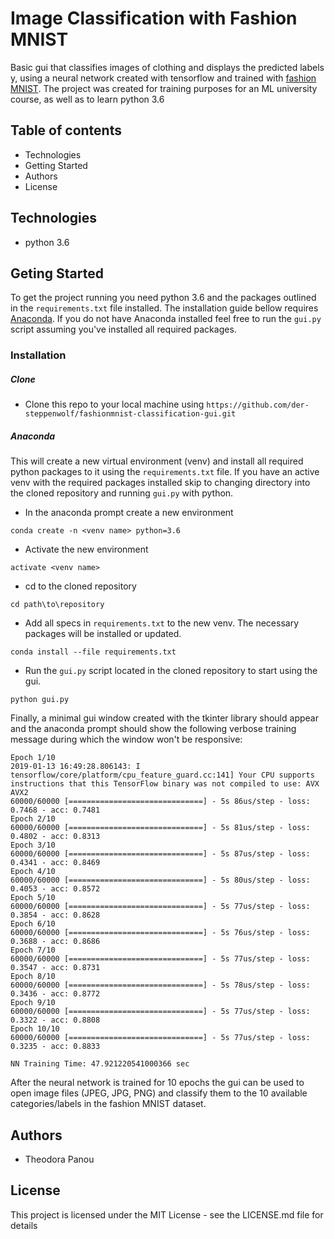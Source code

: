 # Image Classification with Fashion MNIST

Basic gui that classifies images of clothing and displays the predicted labels y, using a neural network created with tensorflow and trained with [fashion MNIST](https://github.com/zalandoresearch/fashion-mnist). The project was created for training purposes for an ML university course, as well as to learn python 3.6

## Table of contents

* Technologies
* Getting Started
* Authors
* License

## Technologies

* python 3.6

## Geting Started

To get the project running you need python 3.6 and the packages outlined in the `requirements.txt` file installed. The installation guide bellow requires [Anaconda](https://www.anaconda.com/download/). 
If you do not have Anaconda installed feel free to run the `gui.py` script assuming you've installed all required packages.

### Installation

##### Clone

* Clone this repo to your local machine using ```https://github.com/der-steppenwolf/fashionmnist-classification-gui.git```

##### Anaconda

This will create a new virtual environment (venv) and install all required python packages to it using the `requirements.txt` file. If you have an active venv with the required packages installed skip to changing directory into the cloned repository and running `gui.py` with python.

* In the anaconda prompt create a new environment

```
conda create -n <venv name> python=3.6
```

* Activate the new environment

```
activate <venv name>
```

* cd to the cloned repository

```
cd path\to\repository
```

* Add all specs in `requirements.txt` to the new venv. The necessary packages will be installed or updated.

```
conda install --file requirements.txt
```

* Run the `gui.py` script located in the cloned repository to start using the gui.

```
python gui.py
```

Finally, a minimal gui window created with the tkinter library should appear and the anaconda prompt should show the following verbose training message during which the window won't be responsive:


```
Epoch 1/10
2019-01-13 16:49:28.806143: I tensorflow/core/platform/cpu_feature_guard.cc:141] Your CPU supports instructions that this TensorFlow binary was not compiled to use: AVX AVX2
60000/60000 [==============================] - 5s 86us/step - loss: 0.7468 - acc: 0.7481
Epoch 2/10
60000/60000 [==============================] - 5s 81us/step - loss: 0.4802 - acc: 0.8313
Epoch 3/10
60000/60000 [==============================] - 5s 87us/step - loss: 0.4341 - acc: 0.8469
Epoch 4/10
60000/60000 [==============================] - 5s 80us/step - loss: 0.4053 - acc: 0.8572
Epoch 5/10
60000/60000 [==============================] - 5s 77us/step - loss: 0.3854 - acc: 0.8628
Epoch 6/10
60000/60000 [==============================] - 5s 76us/step - loss: 0.3688 - acc: 0.8686
Epoch 7/10
60000/60000 [==============================] - 5s 77us/step - loss: 0.3547 - acc: 0.8731
Epoch 8/10
60000/60000 [==============================] - 5s 78us/step - loss: 0.3436 - acc: 0.8772
Epoch 9/10
60000/60000 [==============================] - 5s 77us/step - loss: 0.3322 - acc: 0.8808
Epoch 10/10
60000/60000 [==============================] - 5s 77us/step - loss: 0.3235 - acc: 0.8833

NN Training Time: 47.921220541000366 sec
```

After the neural network is trained for 10 epochs the gui can be used to open image files (JPEG, JPG, PNG) and classify them to the 10 available categories/labels in the fashion MNIST dataset.

## Authors

* Theodora Panou

## License

This project is licensed under the MIT License - see the LICENSE.md file for details
